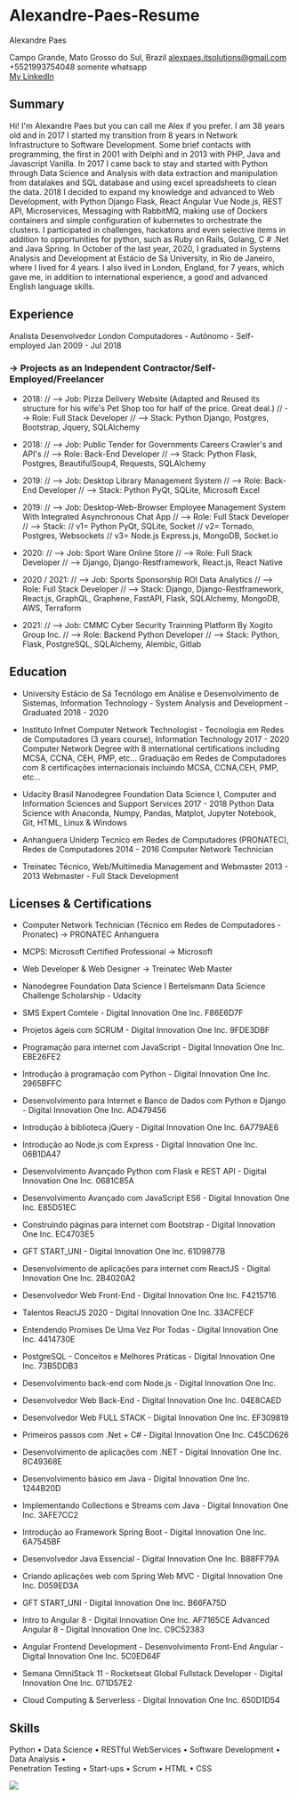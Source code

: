 # Alexandre-Paes-Resume

Alexandre Paes

Campo Grande, Mato Grosso do Sul, Brazil
alexpaes.itsolutions@gmail.com +5521993754048 somente whatsapp \
<a href="linkedin.com/in/alexandre-paes">My LinkedIn</a>


## Summary

Hi! I'm Alexandre Paes but you can call me Alex if you prefer. I am 38 years old and in 2017 I started my
transition from 8 years in Network Infrastructure to Software Development. Some brief contacts with programming,
the first in 2001 with Delphi and in 2013 with PHP, Java and Javascript Vanilla. In 2017 I came back to stay and
started with Python through Data Science and Analysis with data extraction and manipulation from datalakes
and SQL database and using excel spreadsheets to clean the data. 2018 I decided to expand my knowledge
and advanced to Web Development, with Python Django Flask, React Angular Vue Node.js, REST API,
Microservices, Messaging with RabbitMQ, making use of Dockers containers and simple configuration of
kubernetes to orchestrate the clusters. I participated in challenges, hackatons and even selective items in
addition to opportunities for python, such as Ruby on Rails, Golang, C # .Net and Java Spring. In October of the
last year, 2020, I graduated in Systems Analysis and Development at Estácio de Sá University, in Rio
de Janeiro, where I lived for 4 years. I also lived in London, England, for 7 years, which gave me, in addition to
international experience, a good and advanced English language skills.

## Experience

Analista Desenvolvedor
London Computadores - Autônomo - Self-employed
Jan 2009 - Jul 2018

### -> Projects as an Independent Contractor/Self-Employed/Freelancer

- 2018:
  // --> Job: Pizza Delivery Website (Adapted and Reused its structure for his wife's Pet Shop too for half of the price. Great deal.)
  // --> Role: Full Stack Developer
  // --> Stack: Python Django, Postgres, Bootstrap, Jquery, SQLAlchemy
  
- 2018:
  // --> Job: Public Tender for Governments Careers Crawler's and API's
  // --> Role: Back-End Developer
  // --> Stack: Python Flask, Postgres, BeautifulSoup4, Requests, SQLAlchemy
  
- 2019:
  // --> Job: Desktop Library Management System
  // --> Role: Back-End Developer
  // --> Stack: Python PyQt, SQLite, Microsoft Excel
  
- 2019:
  // --> Job: Desktop-Web-Browser Employee Management System With Integrated Asynchronous Chat App
  // --> Role: Full Stack Developer
  // --> Stack: // v1= Python PyQt, SQLite, Socket
                // v2= Tornado, Postgres, Websockets 
                // v3= Node.js Express.js, MongoDB, Socket.io
          
- 2020:
  // --> Job: Sport Ware Online Store
  // --> Role: Full Stack Developer
  // --> Django, Django-Restframework, React.js, React Native
  
- 2020 / 2021:
  // --> Job: Sports Sponsorship ROI Data Analytics
  // --> Role: Full Stack Developer
  // --> Stack: Django, Django-Restframework, React.js, GraphQL, Graphene, FastAPI, Flask, SQLAlchemy, MongoDB, AWS, Terraform

- 2021:
  // --> Job: CMMC Cyber Security Trainning Platform By Xogito Group Inc.
  // --> Role: Backend Python Developer
  // --> Stack: Python, Flask, PostgreSQL, SQLAlchemy, Alembic, Gitlab


## Education

- University Estácio de Sá
Tecnólogo em Análise e Desenvolvimento de Sistemas, Information Technology - System Analysis and Development - Graduated
2018 - 2020

- Instituto Infnet
Computer Network Technologist - Tecnologia em Redes de Computadores (3 years
course), Information Technology
2017 - 2020
Computer Network Degree with 8 international certifications including MCSA, CCNA, CEH, PMP, etc...
Graduação em Redes de Computadores com 8 certificações internacionais incluindo MCSA, CCNA,CEH, PMP, etc...

- Udacity Brasil
Nanodegree Foundation Data Science I, Computer and Information Sciences and
Support Services
2017 - 2018
Python Data Science with Anaconda, Numpy, Pandas, Matplot, Jupyter Notebook, Git, HTML, Linux & Windows

- Anhanguera Uniderp
Tecnico em Redes de Computadores (PRONATEC), Redes de Computadores
2014 - 2016
Computer Network Technician

- Treinatec
Técnico, Web/Multimedia Management and Webmaster
2013 - 2013
Webmaster - Full Stack Development

## Licenses & Certifications

- Computer Network Technician (Técnico em Redes de Computadores - Pronatec)
-> PRONATEC Anhanguera
- MCPS: Microsoft Certified Professional -> Microsoft
- Web Developer & Web Designer -> Treinatec Web Master
- Nanodegree Foundation Data Science I
Bertelsmann Data Science Challenge Scholarship - Udacity
- SMS Expert Comtele - Digital Innovation One Inc.
F86E6D7F
- Projetos ágeis com SCRUM - Digital Innovation One Inc.
9FDE3DBF
- Programação para internet com JavaScript - Digital Innovation One Inc.
EBE26FE2
- Introdução à programação com Python - Digital Innovation One Inc.
2965BFFC
- Desenvolvimento para Internet e Banco de Dados com Python e Django - Digital
Innovation One Inc. AD479456

- Introdução à biblioteca jQuery - Digital Innovation One Inc.
6A779AE6
- Introdução ao Node.js com Express - Digital Innovation One Inc.
06B1DA47
- Desenvolvimento Avançado Python com Flask e REST API - Digital Innovation
One Inc.
0681C85A
- Desenvolvimento Avançado com JavaScript ES6 - Digital Innovation One Inc.
E85D51EC
- Construindo páginas para internet com Bootstrap - Digital Innovation One Inc.
EC4703E5
- GFT START_UNI - Digital Innovation One Inc.
61D9877B
- Desenvolvimento de aplicações para internet com ReactJS - Digital Innovation
One Inc. 2B4020A2
- Desenvolvedor Web Front-End - Digital Innovation One Inc. F4215716
- Talentos ReactJS 2020 - Digital Innovation One Inc. 33ACFECF
- Entendendo Promises De Uma Vez Por Todas - Digital Innovation One Inc.
4414730E
- PostgreSQL - Conceitos e Melhores Práticas - Digital Innovation One Inc.
73B5DDB3
- Desenvolvimento back-end com Node.js - Digital Innovation One Inc.


- Desenvolvedor Web Back-End - Digital Innovation One Inc.
04E8CAED
- Desenvolvedor Web FULL STACK - Digital Innovation One Inc.
EF309819
- Primeiros passos com .Net + C# - Digital Innovation One Inc.
C45CD626
- Desenvolvimento de aplicações com .NET - Digital Innovation One Inc.
8C49368E
- Desenvolvimento básico em Java - Digital Innovation One Inc.
1244B20D
- Implementando Collections e Streams com Java - Digital Innovation One Inc.
3AFE7CC2
- Introdução ao Framework Spring Boot - Digital Innovation One Inc.
6A7545BF
- Desenvolvedor Java Essencial - Digital Innovation One Inc.
B88FF79A
- Criando aplicações web com Spring Web MVC - Digital Innovation One Inc.
D059ED3A
- GFT START_UNI - Digital Innovation One Inc.
B66FA75D
- Intro to Angular 8 - Digital Innovation One Inc.
AF7165CE
Advanced Angular 8 - Digital Innovation One Inc.
C9C52383
- Angular Frontend Development - Desenvolvimento Front-End Angular - Digital
Innovation One Inc.
5C0ED64F
- Semana OmniStack 11 - Rocketseat
Global Fullstack Developer - Digital Innovation One Inc.
071D57E2
- Cloud Computing & Serverless - Digital Innovation One Inc.
650D1D54


## Skills

Python   •   Data Science   •   RESTful WebServices   •   Software Development   •   Data Analysis   •  
Penetration Testing   •   Start-ups   •   Scrum   •   HTML   •   CSS 


<img src="curriculum.png">
